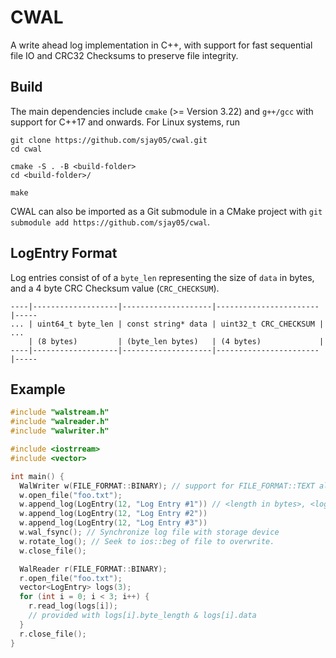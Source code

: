 # CWAL

A write ahead log implementation in C++, with support for fast sequential file IO and CRC32 Checksums to preserve file integrity. 

## Build
The main dependencies include `cmake` (>= Version 3.22) and `g++/gcc` with support for C++17 and onwards. For Linux systems, run
```
git clone https://github.com/sjay05/cwal.git
cd cwal

cmake -S . -B <build-folder>
cd <build-folder>/

make
```

CWAL can also be imported as a Git submodule in a CMake project with `git submodule add https://github.com/sjay05/cwal`.

## LogEntry Format
Log entries consist of of a `byte_len` representing the size of `data` in bytes, and a 4 byte CRC Checksum value (`CRC_CHECKSUM`).
```
----|-------------------|--------------------|-----------------------|-----
... | uint64_t byte_len | const string* data | uint32_t CRC_CHECKSUM | ... 
    | (8 bytes)         | (byte_len bytes)   | (4 bytes)             |
----|-------------------|--------------------|-----------------------|-----
```

## Example
```cpp
#include "walstream.h"
#include "walreader.h"
#include "walwriter.h"

#include <iostrream>
#include <vector>

int main() {
  WalWriter w(FILE_FORMAT::BINARY); // support for FILE_FORMAT::TEXT also
  w.open_file("foo.txt");
  w.append_log(LogEntry(12, "Log Entry #1")) // <length in bytes>, <log message>
  w.append_log(LogEntry(12, "Log Entry #2")) 
  w.append_log(LogEntry(12, "Log Entry #3")) 
  w.wal_fsync(); // Synchronize log file with storage device
  w.rotate_log(); // Seek to ios::beg of file to overwrite.
  w.close_file();

  WalReader r(FILE_FORMAT::BINARY);
  r.open_file("foo.txt");
  vector<LogEntry> logs(3);
  for (int i = 0; i < 3; i++) {
    r.read_log(logs[i]);
    // provided with logs[i].byte_length & logs[i].data
  }
  r.close_file();
}
```